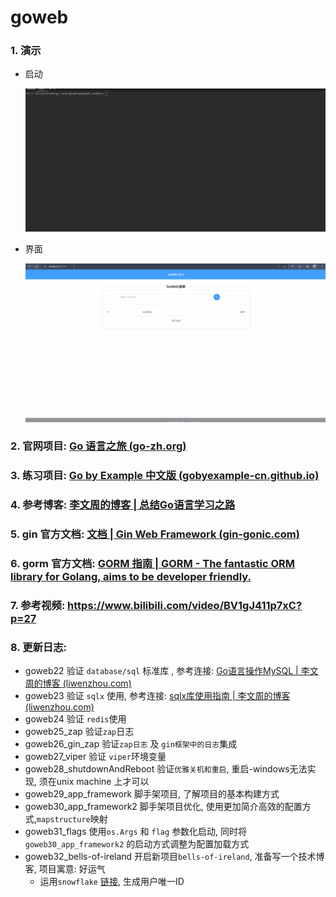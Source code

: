 # goweb

### 1. 演示

- 启动

  ![启动](./picture/1-startup.gif)

- 界面

  ![界面演示](./picture/2-demo.gif)

### 2. 官网项目: [Go 语言之旅 (go-zh.org)](https://tour.go-zh.org/welcome/1)

### 3. 练习项目: [Go by Example 中文版 (gobyexample-cn.github.io)](https://gobyexample-cn.github.io/)

### 4. 参考博客: [李文周的博客 | 总结Go语言学习之路](https://www.liwenzhou.com/)

### 5. gin 官方文档: [文档 | Gin Web Framework (gin-gonic.com)](https://gin-gonic.com/zh-cn/docs/)

### 6. gorm 官方文档: [GORM 指南 | GORM - The fantastic ORM library for Golang, aims to be developer friendly.](https://gorm.io/zh_CN/docs/)

### 7. 参考视频: https://www.bilibili.com/video/BV1gJ411p7xC?p=27

### 8. 更新日志:

- goweb22 验证 `database/sql` 标准库 , 参考连接: [Go语言操作MySQL | 李文周的博客 (liwenzhou.com)](https://www.liwenzhou.com/posts/Go/go_mysql/)
- goweb23 验证 `sqlx` 使用, 参考连接: [sqlx库使用指南 | 李文周的博客 (liwenzhou.com)](https://www.liwenzhou.com/posts/Go/sqlx/)
- goweb24 验证 `redis`使用
- goweb25_zap 验证`zap`日志
- goweb26_gin_zap 验证`zap日志` 及 `gin框架中的日志`集成
- goweb27_viper 验证 `viper`环境变量
- goweb28_shutdownAndReboot 验证`优雅关机和重启`, 重启-windows无法实现, 须在unix machine 上才可以
- goweb29_app_framework 脚手架项目, 了解项目的基本构建方式
- goweb30_app_framework2 脚手架项目优化, 使用更加简介高效的配置方式,`mapstructure`映射
- goweb31_flags 使用`os.Args` 和 `flag` 参数化启动, 同时将 `goweb30_app_framework2`  的启动方式调整为配置加载方式
- goweb32_bells-of-ireland 开启新项目`bells-of-ireland`, 准备写一个技术博客, 项目寓意: 好运气
  - 运用`snowflake` [链接](https://cdmana.com/2022/123/202205031931453727.html), 生成用户唯一ID

